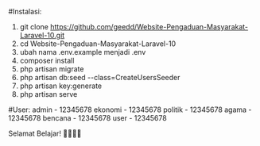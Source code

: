 #Instalasi:
1. git clone https://github.com/geedd/Website-Pengaduan-Masyarakat-Laravel-10.git
2. cd Website-Pengaduan-Masyarakat-Laravel-10
3. ubah nama .env.example menjadi .env
4. composer install
5. php artisan migrate
6. php artisan db:seed --class=CreateUsersSeeder
7. php artisan key:generate
8. php artisan serve


#User:
admin - 12345678
ekonomi - 12345678
politik - 12345678
agama - 12345678
bencana - 12345678
user - 12345678


Selamat Belajar! 🎉🎉🎉😁

